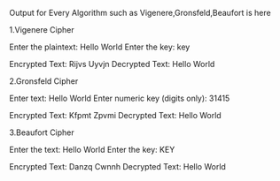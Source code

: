 Output for Every Algorithm such as Vigenere,Gronsfeld,Beaufort is here

1.Vigenere Cipher

Enter the plaintext: Hello World
Enter the key: key

Encrypted Text: Rijvs Uyvjn
Decrypted Text: Hello World

2.Gronsfeld Cipher

Enter text: Hello World
Enter numeric key (digits only): 31415

Encrypted Text: Kfpmt Zpvmi
Decrypted Text: Hello World

3.Beaufort Cipher

Enter the text: Hello World
Enter the key: KEY

Encrypted Text: Danzq Cwnnh
Decrypted Text: Hello World